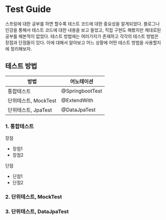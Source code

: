 # Test Guide

스프링에 대한 공부를 하면 할수록 테스트 코드에 대한 중요성을 알게되었다. 블로그나 인강을 통해서 테스트 코드에 대한 내용을 보고 들었고, 직접 구현도 해봤지만 제대로된 공부를 해본적이 없었다. 테스트 방법에는
여러가지가 존재하고 각각의 테스트 방법은 장점과 단점들이 있다. 이에 대해서 알아보고 어느 상황에 어떤 테스트 방법을 사용할지에 정리해보자.

## 테스트 방법

| 방법 | 어노테이션 | 
|------|------|
| 통합테스트 | @SpringbootTest |
| 단위테스트, MockTest | @ExtendWith |
| 단위테스트, JpaTest | @DataJpaTest |

### 1. 통합테스트

장점

- 장점1
- 장점2

단점

- 단점1
- 단점2

### 2. 단위테스트, MockTest

### 3. 단위테스트, DataJpaTest
